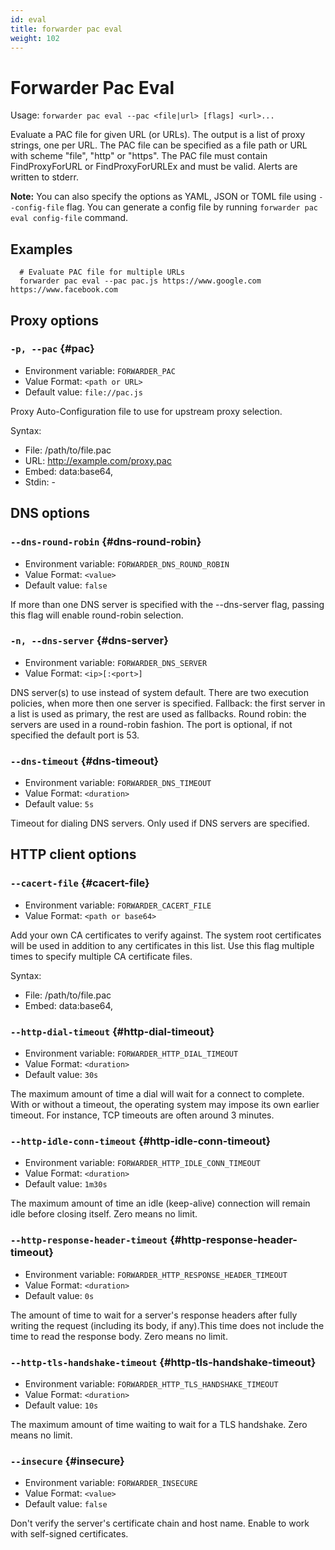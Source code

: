 ```yaml
---
id: eval
title: forwarder pac eval
weight: 102
---
```


# Forwarder Pac Eval

Usage: `forwarder pac eval --pac <file|url> [flags] <url>...`

Evaluate a PAC file for given URL (or URLs).
The output is a list of proxy strings, one per URL.
The PAC file can be specified as a file path or URL with scheme "file", "http" or "https".
The PAC file must contain FindProxyForURL or FindProxyForURLEx and must be valid.
Alerts are written to stderr.


**Note:** You can also specify the options as YAML, JSON or TOML file using `--config-file` flag.
You can generate a config file by running `forwarder pac eval config-file` command.


## Examples

```
  # Evaluate PAC file for multiple URLs
  forwarder pac eval --pac pac.js https://www.google.com https://www.facebook.com

```

## Proxy options

### `-p, --pac` {#pac}

* Environment variable: `FORWARDER_PAC`
* Value Format: `<path or URL>`
* Default value: `file://pac.js`

Proxy Auto-Configuration file to use for upstream proxy selection.


Syntax:

- File: /path/to/file.pac
- URL: http://example.com/proxy.pac
- Embed: data:base64,<base64 encoded data>
- Stdin: -

## DNS options

### `--dns-round-robin` {#dns-round-robin}

* Environment variable: `FORWARDER_DNS_ROUND_ROBIN`
* Value Format: `<value>`
* Default value: `false`

If more than one DNS server is specified with the --dns-server flag, passing this flag will enable round-robin selection.

### `-n, --dns-server` {#dns-server}

* Environment variable: `FORWARDER_DNS_SERVER`
* Value Format: `<ip>[:<port>]`

DNS server(s) to use instead of system default.
There are two execution policies, when more then one server is specified.
Fallback: the first server in a list is used as primary, the rest are used as fallbacks.
Round robin: the servers are used in a round-robin fashion.
The port is optional, if not specified the default port is 53.

### `--dns-timeout` {#dns-timeout}

* Environment variable: `FORWARDER_DNS_TIMEOUT`
* Value Format: `<duration>`
* Default value: `5s`

Timeout for dialing DNS servers.
Only used if DNS servers are specified.

## HTTP client options

### `--cacert-file` {#cacert-file}

* Environment variable: `FORWARDER_CACERT_FILE`
* Value Format: `<path or base64>`

Add your own CA certificates to verify against.
The system root certificates will be used in addition to any certificates in this list.
Use this flag multiple times to specify multiple CA certificate files.

Syntax:

- File: /path/to/file.pac
- Embed: data:base64,<base64 encoded data>

### `--http-dial-timeout` {#http-dial-timeout}

* Environment variable: `FORWARDER_HTTP_DIAL_TIMEOUT`
* Value Format: `<duration>`
* Default value: `30s`

The maximum amount of time a dial will wait for a connect to complete.
With or without a timeout, the operating system may impose its own earlier timeout.
For instance, TCP timeouts are often around 3 minutes.

### `--http-idle-conn-timeout` {#http-idle-conn-timeout}

* Environment variable: `FORWARDER_HTTP_IDLE_CONN_TIMEOUT`
* Value Format: `<duration>`
* Default value: `1m30s`

The maximum amount of time an idle (keep-alive) connection will remain idle before closing itself.
Zero means no limit.

### `--http-response-header-timeout` {#http-response-header-timeout}

* Environment variable: `FORWARDER_HTTP_RESPONSE_HEADER_TIMEOUT`
* Value Format: `<duration>`
* Default value: `0s`

The amount of time to wait for a server's response headers after fully writing the request (including its body, if any).This time does not include the time to read the response body.
Zero means no limit.

### `--http-tls-handshake-timeout` {#http-tls-handshake-timeout}

* Environment variable: `FORWARDER_HTTP_TLS_HANDSHAKE_TIMEOUT`
* Value Format: `<duration>`
* Default value: `10s`

The maximum amount of time waiting to wait for a TLS handshake.
Zero means no limit.

### `--insecure` {#insecure}

* Environment variable: `FORWARDER_INSECURE`
* Value Format: `<value>`
* Default value: `false`

Don't verify the server's certificate chain and host name.
Enable to work with self-signed certificates.


